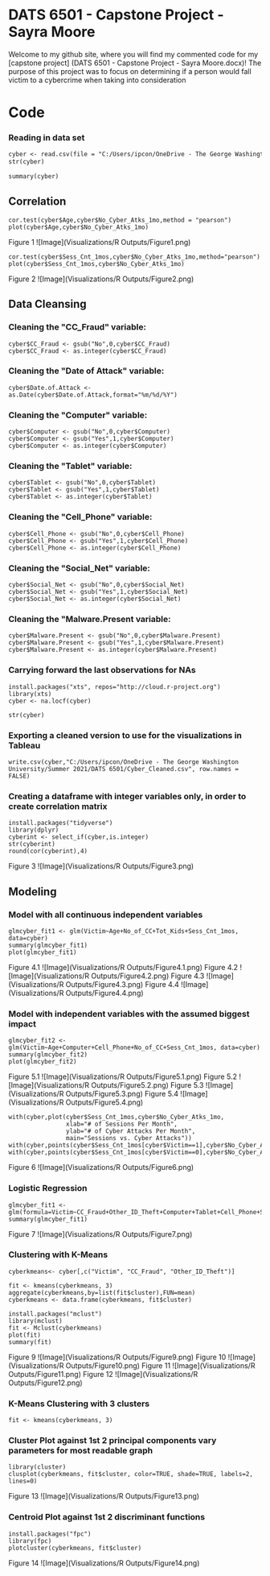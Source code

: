 # DATS 6501 - Capstone Project - Sayra Moore

Welcome to my github site, where you will find my commented code for my [capstone project] (DATS 6501 - Capstone Project - Sayra Moore.docx)! The purpose of this project was to focus on determining if a person would fall victim to a cybercrime when taking into consideration

# Code

### Reading in data set
```markdown
cyber <- read.csv(file = "C:/Users/ipcon/OneDrive - The George Washington University/Summer 2021/DATS 6501/DATS 6501 - Capstone Project - Sayra Moore/Cybercrime_Dataset Clean_CSV.csv")
str(cyber)

summary(cyber)
```

## Correlation
``` 
cor.test(cyber$Age,cyber$No_Cyber_Atks_1mo,method = "pearson")
plot(cyber$Age,cyber$No_Cyber_Atks_1mo)
```
Figure 1
![Image](Visualizations/R Outputs/Figure1.png)
``` 
cor.test(cyber$Sess_Cnt_1mos,cyber$No_Cyber_Atks_1mo,method="pearson")
plot(cyber$Sess_Cnt_1mos,cyber$No_Cyber_Atks_1mo)
```
Figure 2
![Image](Visualizations/R Outputs/Figure2.png)

## Data Cleansing
### Cleaning the "CC_Fraud" variable:
```
cyber$CC_Fraud <- gsub("No",0,cyber$CC_Fraud)
cyber$CC_Fraud <- as.integer(cyber$CC_Fraud)
```

### Cleaning the "Date of Attack" variable:
```
cyber$Date.of.Attack <- as.Date(cyber$Date.of.Attack,format="%m/%d/%Y")
```

### Cleaning the "Computer" variable:
```
cyber$Computer <- gsub("No",0,cyber$Computer)
cyber$Computer <- gsub("Yes",1,cyber$Computer)
cyber$Computer <- as.integer(cyber$Computer)
```

### Cleaning the "Tablet" variable:
```
cyber$Tablet <- gsub("No",0,cyber$Tablet)
cyber$Tablet <- gsub("Yes",1,cyber$Tablet)
cyber$Tablet <- as.integer(cyber$Tablet)
```

### Cleaning the "Cell_Phone" variable:
```
cyber$Cell_Phone <- gsub("No",0,cyber$Cell_Phone)
cyber$Cell_Phone <- gsub("Yes",1,cyber$Cell_Phone)
cyber$Cell_Phone <- as.integer(cyber$Cell_Phone)
```

### Cleaning the "Social_Net" variable:
```
cyber$Social_Net <- gsub("No",0,cyber$Social_Net)
cyber$Social_Net <- gsub("Yes",1,cyber$Social_Net)
cyber$Social_Net <- as.integer(cyber$Social_Net)
```

### Cleaning the "Malware.Present variable:
```
cyber$Malware.Present <- gsub("No",0,cyber$Malware.Present)
cyber$Malware.Present <- gsub("Yes",1,cyber$Malware.Present)
cyber$Malware.Present <- as.integer(cyber$Malware.Present)
```
### Carrying forward the last observations for NAs
```
install.packages("xts", repos="http://cloud.r-project.org")
library(xts)
cyber <- na.locf(cyber)

str(cyber)
```

### Exporting a cleaned version to use for the visualizations in Tableau
```
write.csv(cyber,"C:/Users/ipcon/OneDrive - The George Washington University/Summer 2021/DATS 6501/Cyber_Cleaned.csv", row.names = FALSE)
```

### Creating a dataframe with integer variables only, in order to create correlation matrix
```
install.packages("tidyverse")
library(dplyr)
cyberint <- select_if(cyber,is.integer)
str(cyberint)
round(cor(cyberint),4)
```
Figure 3
![Image](Visualizations/R Outputs/Figure3.png)

## Modeling
### Model with all continuous independent variables
```
glmcyber_fit1 <- glm(Victim~Age+No_of_CC+Tot_Kids+Sess_Cnt_1mos, data=cyber)
summary(glmcyber_fit1)
plot(glmcyber_fit1)
```
Figure 4.1
![Image](Visualizations/R Outputs/Figure4.1.png)
Figure 4.2
![Image](Visualizations/R Outputs/Figure4.2.png)
Figure 4.3
![Image](Visualizations/R Outputs/Figure4.3.png)
Figure 4.4
![Image](Visualizations/R Outputs/Figure4.4.png)

### Model with independent variables with the assumed biggest impact
```
glmcyber_fit2 <- glm(Victim~Age+Computer+Cell_Phone+No_of_CC+Sess_Cnt_1mos, data=cyber)
summary(glmcyber_fit2)
plot(glmcyber_fit2)
```
Figure 5.1
![Image](Visualizations/R Outputs/Figure5.1.png)
Figure 5.2
![Image](Visualizations/R Outputs/Figure5.2.png)
Figure 5.3
![Image](Visualizations/R Outputs/Figure5.3.png)
Figure 5.4
![Image](Visualizations/R Outputs/Figure5.4.png)

```
with(cyber,plot(cyber$Sess_Cnt_1mos,cyber$No_Cyber_Atks_1mo,
                xlab="# of Sessions Per Month",
                ylab="# of Cyber Attacks Per Month",
                main="Sessions vs. Cyber Attacks"))
with(cyber,points(cyber$Sess_Cnt_1mos[cyber$Victim==1],cyber$No_Cyber_Atks_1mo[cyber$Victim==1],pch=16,col="red"))
with(cyber,points(cyber$Sess_Cnt_1mos[cyber$Victim==0],cyber$No_Cyber_Atks_1mo[cyber$Victim==0],pch=17,col="green"))
```
Figure 6
![Image](Visualizations/R Outputs/Figure6.png)

### Logistic Regression
```
glmcyber_fit1 <- glm(formula=Victim~CC_Fraud+Other_ID_Theft+Computer+Tablet+Cell_Phone+Social_Net+OL_Bank+Firewall+Malware.Present+Frequent.Traveler+Security_Clearance+Kids_in_HH+Secure_Hnet+Cyber_Atks,data=cyber,family=binomial,maxit=50)
summary(glmcyber_fit1)
```
Figure 7
![Image](Visualizations/R Outputs/Figure7.png)

### Clustering with K-Means
```
cyberkmeans<- cyber[,c("Victim", "CC_Fraud", "Other_ID_Theft")]

fit <- kmeans(cyberkmeans, 3)
aggregate(cyberkmeans,by=list(fit$cluster),FUN=mean)
cyberkmeans <- data.frame(cyberkmeans, fit$cluster)

install.packages("mclust")
library(mclust)
fit <- Mclust(cyberkmeans)
plot(fit)
summary(fit)
```
Figure 9
![Image](Visualizations/R Outputs/Figure9.png)
Figure 10
![Image](Visualizations/R Outputs/Figure10.png)
Figure 11
![Image](Visualizations/R Outputs/Figure11.png)
Figure 12
![Image](Visualizations/R Outputs/Figure12.png)

### K-Means Clustering with 3 clusters
```
fit <- kmeans(cyberkmeans, 3)
```

### Cluster Plot against 1st 2 principal components vary parameters for most readable graph
```
library(cluster) 
clusplot(cyberkmeans, fit$cluster, color=TRUE, shade=TRUE, labels=2, lines=0)
```
Figure 13
![Image](Visualizations/R Outputs/Figure13.png)

### Centroid Plot against 1st 2 discriminant functions
```
install.packages("fpc")
library(fpc)
plotcluster(cyberkmeans, fit$cluster)
```
Figure 14
![Image](Visualizations/R Outputs/Figure14.png)
